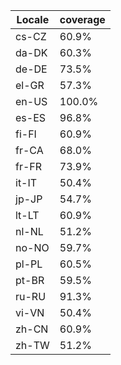 ﻿| Locale | coverage |
| ------ | -------- |
| cs-CZ | 60.9% |
| da-DK | 60.3% |
| de-DE | 73.5% |
| el-GR | 57.3% |
| en-US | 100.0% |
| es-ES | 96.8% |
| fi-FI | 60.9% |
| fr-CA | 68.0% |
| fr-FR | 73.9% |
| it-IT | 50.4% |
| jp-JP | 54.7% |
| lt-LT | 60.9% |
| nl-NL | 51.2% |
| no-NO | 59.7% |
| pl-PL | 60.5% |
| pt-BR | 59.5% |
| ru-RU | 91.3% |
| vi-VN | 50.4% |
| zh-CN | 60.9% |
| zh-TW | 51.2% |
